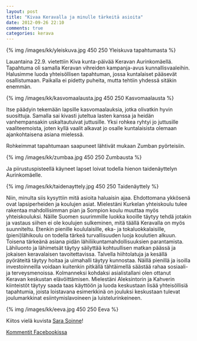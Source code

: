 ```yaml
---
layout: post
title: "Kivaa Keravalla ja minulle tärkeitä asioita"
date: 2012-09-26 22:10
comments: true
categories: kerava
---
```

{% img /images/kk/yleiskuva.jpg 450 250 Yleiskuva tapahtumasta %}

Lauantaina 22.9. vietettiin Kiva kunta-päivää Keravan Aurinkomäellä. Tapahtuma oli samalla Keravan vihreiden kampanja-avus kunnallisvaaleihin. Halusimme luoda yhteisöllisen tapahtuman, jossa kuntalaiset pääsevät osallistumaan. Paikalla ei pidetty puheita, mutta tehtiin yhdessä sitäkin enemmän. 

{% img /images/kk/kasvomaalausta.jpg 450 250 Kasvomaalausta %}

Itse päädyin tekemään lapsille kasvomaalauksia, jotka olivatkin hyvin suosittuja. Samalla sai kivasti juteltua lasten kanssa ja heidän vanhempansakin uskaltautuivat juttusille. Yksi rohkea ryhtyi jo juttusille vaaliteemoista, joten kyllä vaalit alkavat jo osalle kuntalaisista olemaan ajankohtaisena asiana mielessä.

Rohkeimmat tapahtumaan saapuneet lähtivät mukaan Zumban pyörteisiin. 

{% img /images/kk/zumbaa.jpg 450 250 Zumbausta %}

Ja piirustuspisteellä käyneet lapset loivat todella hienon taidenäyttelyn Aurinkomäelle.

{% img /images/kk/taidenayttely.jpg 450 250 Taidenäyttely %}

Niin, minulta siis kysyttiin mitä asioita haluaisin ajaa. Ehdottomana ykkösenä ovat lapsiperheiden ja koulujen asiat. Mielestäni Kurkelan yhteiskoulu tulee rakentaa mahdollisimman pian ja Sompion koulu muuttaa myös yhteiskouluksi. Näille Suomen suurimmille luokka kooille täytyy tehdä jotakin ja vastaus siihen ei ole koulujen sulkeminen, mitä täällä Keravalla on myös suunniteltu. Etenkin pienille koululaisille, eka- ja tokaluokkalaisille, (pieni)lähikoulu on todella tärkeä turvallisuuden luoja koulutien alkuun. Toisena tärkeänä asiana pidän lähiliikuntamahdollisuuksien parantamista. Lähiluonto ja lähimetsät täytyy säilyttää kohtuullisen matkan päässä ja jokaisen keravalaisen tavoitettavissa. Talvella hiihtolatuja ja kesällä pyöräteitä täytyy hoitaa ja uimahalli täytyy kunnostaa. Näillä pienillä ja isoilla investoinneilla voidaan kuitenkin pitkällä tähtäimellä säästää rahaa sosiaali- ja terveysmenoissa. Kolmanneksi kohdaksi asialistallani olen ottanut Keravan keskustan elävöittämisen. Mielestäni Aleksintorin ja Kahverin kiinteistöt täytyy saada taas käyttöön ja luoda keskustaan lisää yhteisöllisiä tapahtumia, joista loistavana esimerkkinä on jouluksi keskustaan tulevat joulumarkkinat esiintymislavoineen ja luistelurinkeineen.

{% img /images/kk/eeva.jpg 450 250 Eeva %}

Kiitos vielä kuvista [Sara Soinne](http://ofeli3.wix.com/ofelia#!)! 

[Kommentit Facebookissa](https://www.facebook.com/photo.php?fbid=154110031396178&set=a.151319371675244.34731.142918735848641&type=1)
